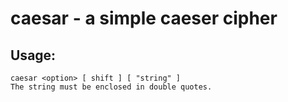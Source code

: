 caesar - a simple caeser cipher
======

Usage:
------
    caesar <option> [ shift ] [ "string" ]
    The string must be enclosed in double quotes.
